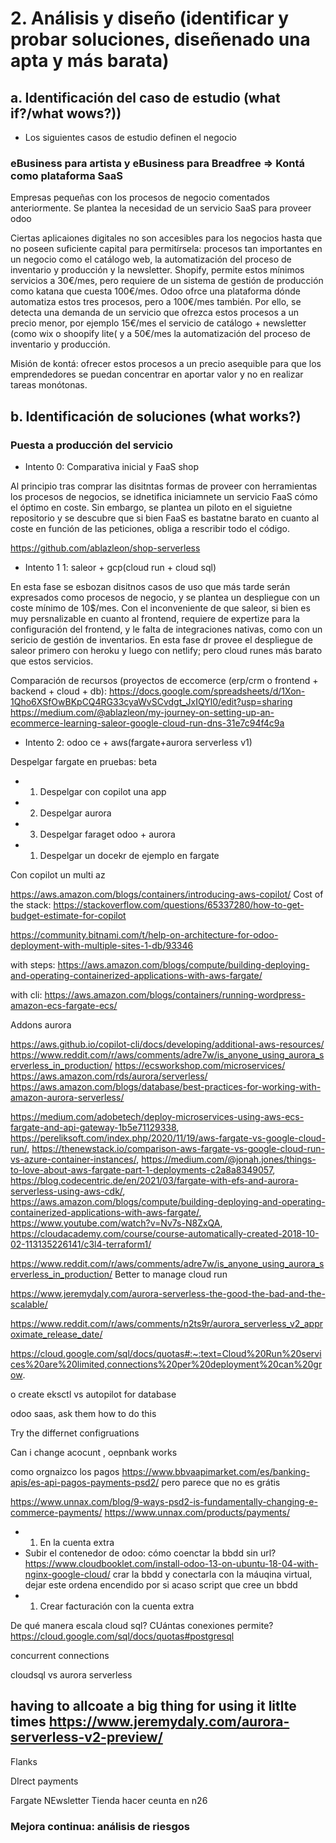 # 2. Análisis y diseño (identificar y probar soluciones, diseñenado una apta y más barata)
## a. Identificación del caso de estudio (what if?/what wows?))
- Los siguientes casos de estudio definen el negocio
### eBusiness para artista y eBusiness para Breadfree => Kontá como plataforma SaaS

Empresas pequeñas con los procesos de negocio comentados anteriormente. Se plantea la necesidad de un servicio SaaS para proveer odoo

Ciertas aplicaiones digitales no son accesibles para los negocios hasta que no poseen suficiente capital para permitírsela: procesos tan importantes en un negocio como el catálogo web, la automatización del proceso de inventario y producción y la newsletter. Shopify, permite estos mínimos servicios a 30€/mes, pero requiere de un sistema de gestión de producción como katana que cuesta 100€/mes. Odoo ofrce una plataforma dónde automatiza estos tres procesos, pero a 100€/mes también. Por ello, se detecta una demanda de un servicio que ofrezca estos procesos a un precio menor, por ejemplo 15€/mes el servicio de catálogo + newsletter (como wix o shoopify lite( y a 50€/mes la automatización del proceso de inventario y producción.

Misión de kontá: ofrecer estos procesos a un precio asequible para que los emprendedores se puedan concentrar en aportar valor y no en realizar tareas monótonas.

## b. Identificación de soluciones (what works?)
### Puesta a producción del servicio 
- Intento 0: Comparativa inicial y FaaS shop

Al principio tras comprar las disitntas formas de proveer con herramientas los procesos de negocios, se idnetifica iniciamnete un servicio FaaS cómo el óptimo en coste. Sin embargo, se plantea un piloto en el siguietne repositorio y se descubre que si bien FaaS es bastatne barato en cuanto al coste en función de las peticiones, obliga a rescribir todo el código.

https://github.com/ablazleon/shop-serverless

- Intento 1 1: saleor + gcp(cloud run + cloud sql)

En esta fase se esbozan disitnos casos de uso que más tarde serán expresados como procesos de negocio, y se plantea un despliegue con un coste mínimo de 10$/mes. Con el inconveniente de que saleor, si bien es muy persnalizable en cuanto al frontend, requiere de expertize para la configuración del frontend, y le falta de integraciones nativas, como con un sericio de gestión de inventarios. En esta fase dr provee el despliegue de saleor primero con heroku y luego con netlify; pero cloud runes más barato que estos servicios.

Comparación de recursos (proyectos de eccomerce (erp/crm o frontend + backend + cloud + db):
https://docs.google.com/spreadsheets/d/1Xon-1Qho6XSfOwBKpCQ4RG33cyaWvSCvdgt_JxIQYl0/edit?usp=sharing
https://medium.com/@ablazleon/my-journey-on-setting-up-an-ecommerce-learning-saleor-google-cloud-run-dns-31e7c94f4c9a

- Intento 2: odoo ce + aws(fargate+aurora serverless v1)

Despelgar fargate en pruebas: beta

- 1. Despelgar con copilot una app
- 2. Despelgar aurora
- 3. Despelgar faraget odoo + aurora

- 1. Despelgar un docekr de ejemplo en fargate

Con copilot un multi az

https://aws.amazon.com/blogs/containers/introducing-aws-copilot/
Cost of the stack: https://stackoverflow.com/questions/65337280/how-to-get-budget-estimate-for-copilot

https://community.bitnami.com/t/help-on-architecture-for-odoo-deployment-with-multiple-sites-1-db/93346

with steps: https://aws.amazon.com/blogs/compute/building-deploying-and-operating-containerized-applications-with-aws-fargate/

with cli: https://aws.amazon.com/blogs/containers/running-wordpress-amazon-ecs-fargate-ecs/

Addons aurora

https://aws.github.io/copilot-cli/docs/developing/additional-aws-resources/
https://www.reddit.com/r/aws/comments/adre7w/is_anyone_using_aurora_serverless_in_production/
https://ecsworkshop.com/microservices/
https://aws.amazon.com/rds/aurora/serverless/
https://aws.amazon.com/blogs/database/best-practices-for-working-with-amazon-aurora-serverless/

https://medium.com/adobetech/deploy-microservices-using-aws-ecs-fargate-and-api-gateway-1b5e71129338, https://pereliksoft.com/index.php/2020/11/19/aws-fargate-vs-google-cloud-run/, https://thenewstack.io/comparison-aws-fargate-vs-google-cloud-run-vs-azure-container-instances/, https://medium.com/@jonah.jones/things-to-love-about-aws-fargate-part-1-deployments-c2a8a8349057, https://blog.codecentric.de/en/2021/03/fargate-with-efs-and-aurora-serverless-using-aws-cdk/, https://aws.amazon.com/blogs/compute/building-deploying-and-operating-containerized-applications-with-aws-fargate/, https://www.youtube.com/watch?v=Nv7s-N8ZxQA, https://cloudacademy.com/course/course-automatically-created-2018-10-02-113135226141/c3l4-terraform1/

https://www.reddit.com/r/aws/comments/adre7w/is_anyone_using_aurora_serverless_in_production/
Better to manage cloud run

https://www.jeremydaly.com/aurora-serverless-the-good-the-bad-and-the-scalable/

https://www.reddit.com/r/aws/comments/n2ts9r/aurora_serverless_v2_approximate_release_date/

https://cloud.google.com/sql/docs/quotas#:~:text=Cloud%20Run%20services%20are%20limited,connections%20per%20deployment%20can%20grow.

o create eksctl vs autopilot for database

odoo saas, ask them how to do this

Try the differnet configruations

Can i change acocunt , oepnbank works

como orgnaizco los pagos https://www.bbvaapimarket.com/es/banking-apis/es-api-pagos-payments-psd2/
pero parece que no es grátis

https://www.unnax.com/blog/9-ways-psd2-is-fundamentally-changing-e-commerce-payments/
https://www.unnax.com/products/payments/

- 1. En la cuenta extra
- Subir el contenedor de odoo: cómo coenctar la bbdd sin url?
https://www.cloudbooklet.com/install-odoo-13-on-ubuntu-18-04-with-nginx-google-cloud/
crar la bbdd y conectarla con la máuqina virtual, dejar este ordena encendido por si acaso
script que cree un bbdd
- 1. Crear facturación con la cuenta extra

De qué manera escala cloud sql? CUántas conexiones permite?
https://cloud.google.com/sql/docs/quotas#postgresql

concurrent connections

cloudsql vs aurora serverless

having to allcoate a big thing for using it litlte times
https://www.jeremydaly.com/aurora-serverless-v2-preview/
------------

Flanks

DIrect payments

Fargate
NEwsletter
Tienda
hacer ceunta en n26


### Mejora continua: análisis de riesgos
